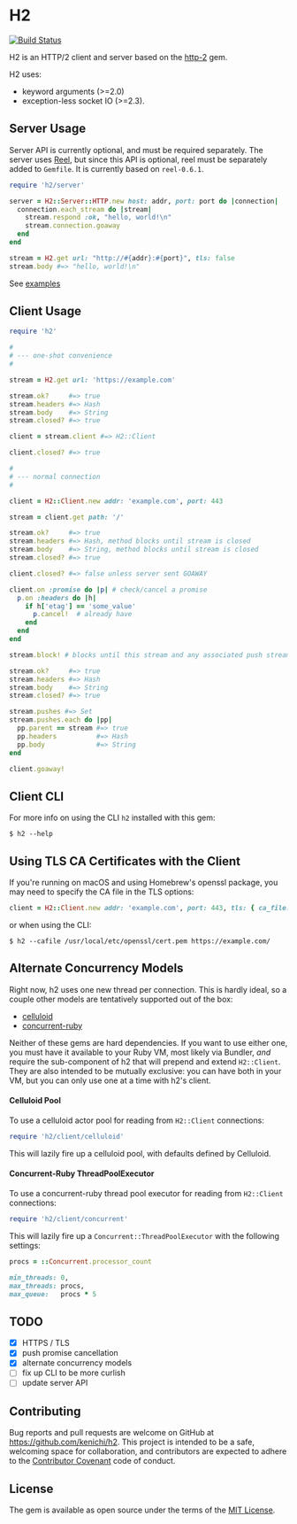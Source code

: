 # H2

[![Build Status](https://travis-ci.org/kenichi/h2.svg?branch=master)](https://travis-ci.org/kenichi/h2)

H2 is an HTTP/2 client and server based on the [http-2](https://github.com/igrigorik/http-2) gem.

H2 uses:

* keyword arguments (>=2.0)
* exception-less socket IO (>=2.3).

## Server Usage

Server API is currently optional, and must be required separately. The server
uses [Reel](https://github.com/celluloid/reel), but since this API is optional,
reel must be separately added to `Gemfile`. It is currently based on `reel-0.6.1`.

```ruby
require 'h2/server'

server = H2::Server::HTTP.new host: addr, port: port do |connection|
  connection.each_stream do |stream|
    stream.respond :ok, "hello, world!\n"
    stream.connection.goaway
  end
end

stream = H2.get url: "http://#{addr}:#{port}", tls: false
stream.body #=> "hello, world!\n"
```

See [examples](https://github.com/kenichi/h2/tree/master/examples/server/)

## Client Usage

```ruby
require 'h2'

#
# --- one-shot convenience
#

stream = H2.get url: 'https://example.com'

stream.ok?     #=> true
stream.headers #=> Hash
stream.body    #=> String
stream.closed? #=> true

client = stream.client #=> H2::Client

client.closed? #=> true

#
# --- normal connection
#

client = H2::Client.new addr: 'example.com', port: 443

stream = client.get path: '/'

stream.ok?     #=> true
stream.headers #=> Hash, method blocks until stream is closed
stream.body    #=> String, method blocks until stream is closed
stream.closed? #=> true

client.closed? #=> false unless server sent GOAWAY

client.on :promise do |p| # check/cancel a promise
  p.on :headers do |h|
    if h['etag'] == 'some_value'
      p.cancel!  # already have 
    end
  end
end

stream.block! # blocks until this stream and any associated push streams are closed

stream.ok?     #=> true
stream.headers #=> Hash
stream.body    #=> String
stream.closed? #=> true

stream.pushes #=> Set
stream.pushes.each do |pp|
  pp.parent == stream #=> true
  pp.headers          #=> Hash
  pp.body             #=> String
end

client.goaway!
```

## Client CLI

For more info on using the CLI `h2` installed with this gem:

`$ h2 --help`

## Using TLS CA Certificates with the Client

If you're running on macOS and using Homebrew's openssl package, you may need to
specify the CA file in the TLS options:

```ruby
client = H2::Client.new addr: 'example.com', port: 443, tls: { ca_file: '/usr/local/etc/openssl/cert.pem' }
```

or when using the CLI:

`$ h2 --cafile /usr/local/etc/openssl/cert.pem https://example.com/`


## Alternate Concurrency Models

Right now, h2 uses one new thread per connection. This is hardly ideal, so a
couple other models are tentatively supported out of the box:

* [celluloid](https://github.com/celluloid/celluloid)
* [concurrent-ruby](https://github.com/ruby-concurrency/concurrent-ruby)

Neither of these gems are hard dependencies. If you want to use either one, you must
have it available to your Ruby VM, most likely via Bundler, *and* require the
sub-component of h2 that will prepend and extend `H2::Client`. They are also intended
to be mutually exclusive: you can have both in your VM, but you can only use one at a
time with h2's client.

#### Celluloid Pool

To use a celluloid actor pool for reading from `H2::Client` connections:

```ruby
require 'h2/client/celluloid'
```

This will lazily fire up a celluloid pool, with defaults defined by Celluloid.

#### Concurrent-Ruby ThreadPoolExecutor

To use a concurrent-ruby thread pool executor for reading from `H2::Client` connections:

```ruby
require 'h2/client/concurrent'
```

This will lazily fire up a `Concurrent::ThreadPoolExecutor` with the following settings:

```ruby
procs = ::Concurrent.processor_count

min_threads: 0,
max_threads: procs,
max_queue:   procs * 5
```

## TODO

* [x] HTTPS / TLS
* [x] push promise cancellation
* [x] alternate concurrency models
* [ ] fix up CLI to be more curlish
* [ ] update server API

## Contributing

Bug reports and pull requests are welcome on GitHub at https://github.com/kenichi/h2. This project is intended to be a safe, welcoming space for collaboration, and contributors are expected to adhere to the [Contributor Covenant](http://contributor-covenant.org) code of conduct.

## License

The gem is available as open source under the terms of the [MIT License](http://opensource.org/licenses/MIT).
